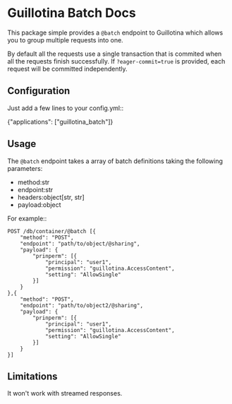 # Guillotina Batch Docs

This package simple provides a `@batch` endpoint to Guillotina which
allows you to group multiple requests into one.

By default all the requests use a single transaction that is commited when all
the requests finish successfully. If `?eager-commit=true` is provided, each request
will be committed independently.


## Configuration

Just add a few lines to your config.yml::

  {"applications": ["guillotina_batch"]}


## Usage

The `@batch` endpoint takes a array of batch definitions taking the following parameters:

- method:str
- endpoint:str
- headers:object[str, str]
- payload:object


For example::

```
POST /db/container/@batch [{
    "method": "POST",
    "endpoint": "path/to/object/@sharing",
    "payload": {
        "prinperm": [{
            "principal": "user1",
            "permission": "guillotina.AccessContent",
            "setting": "AllowSingle"
        }]
    }
},{
    "method": "POST",
    "endpoint": "path/to/object2/@sharing",
    "payload": {
        "prinperm": [{
            "principal": "user1",
            "permission": "guillotina.AccessContent",
            "setting": "AllowSingle"
        }]
    }
}]

```

## Limitations

It won't work with streamed responses.
